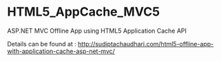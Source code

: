 # HTML5_AppCache_MVC5
ASP.NET MVC Offline App using HTML5 Application Cache API

Details can be found at : http://sudiptachaudhari.com/html5-offline-app-with-application-cache-asp-net-mvc/

